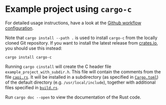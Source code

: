 Example project using `cargo-c`
===============================

For detailed usage instructions, have a look at the
[Github workflow configuration](../.github/workflows/example-project-with-subdir.yml).

Note that `cargo install --path .` is used to install `cargo-c`
from the locally cloned Git repository.
If you want to install the latest release from
[crates.io](https://crates.io/crates/cargo-c),
you should use this instead:

    cargo install cargo-c

Running `cargo cinstall` will create the C header file `example_project_with_subdir.h`.
This file will contain the comments from the file [`capi.rs`](src/capi.rs).
It will be installed in a subdirectory (as specified in [`Cargo.toml`](Cargo.toml))
of the default directory (e.g. `/usr/local/include`),
together with additional files specified in [`build.rs`](build.rs).

Run `cargo doc --open` to view the documentation of the Rust code.
